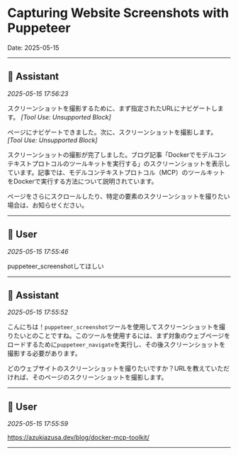 # Capturing Website Screenshots with Puppeteer

Date: 2025-05-15

---

## 🤖 Assistant
*2025-05-15 17:56:23*

スクリーンショットを撮影するために、まず指定されたURLにナビゲートします。
*[Tool Use: Unsupported Block]*



ページにナビゲートできました。次に、スクリーンショットを撮影します。
*[Tool Use: Unsupported Block]*



スクリーンショットの撮影が完了しました。ブログ記事「Dockerでモデルコンテキストプロトコルのツールキットを実行する」のスクリーンショットを表示しています。記事では、モデルコンテキストプロトコル（MCP）のツールキットをDockerで実行する方法について説明されています。

ページをさらにスクロールしたり、特定の要素のスクリーンショットを撮りたい場合は、お知らせください。

---

## 👤 User
*2025-05-15 17:55:46*

puppeteer_screenshotしてほしい

---

## 🤖 Assistant
*2025-05-15 17:55:52*

こんにちは！`puppeteer_screenshot`ツールを使用してスクリーンショットを撮りたいとのことですね。このツールを使用するには、まず対象のウェブページをロードするために`puppeteer_navigate`を実行し、その後スクリーンショットを撮影する必要があります。

どのウェブサイトのスクリーンショットを撮りたいですか？URLを教えていただければ、そのページのスクリーンショットを撮影します。

---

## 👤 User
*2025-05-15 17:55:59*

https://azukiazusa.dev/blog/docker-mcp-toolkit/

---
